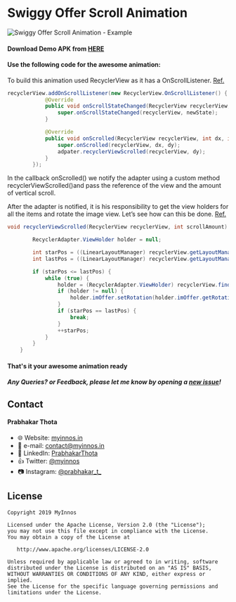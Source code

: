 # Swiggy Offer Scroll Animation

 ![Swiggy Offer Scroll Animation - Example](https://raw.githubusercontent.com/myinnos/Swiggy-Scroll-Animation/master/gif/demo.gif)

#### Download Demo APK from [HERE](https://github.com/myinnos/Swiggy-Scroll-Animation/blob/master/apk/app-debug.apk "APK")

#### Use the following code for the awesome animation:

To build this animation used RecyclerView as it has a OnScrollListener. [Ref.](https://github.com/myinnos/Swiggy-Scroll-Animation/blob/master/app/src/main/java/in/myinnos/swiggyanimation/MainActivity.java "File")

```java
recyclerView.addOnScrollListener(new RecyclerView.OnScrollListener() {
            @Override
            public void onScrollStateChanged(RecyclerView recyclerView, int newState) {
                super.onScrollStateChanged(recyclerView, newState);
            }

            @Override
            public void onScrolled(RecyclerView recyclerView, int dx, int dy) {
                super.onScrolled(recyclerView, dx, dy);
                adpater.recyclerViewScrolled(recyclerView, dy);
            }
        });
```

In the callback onScrolled() we notify the adapter using a custom method recyclerViewScrolled()and pass the reference of the view and the amount of vertical scroll.

After the adapter is notified, it is his responsibility to get the view holders for all the items and rotate the image view. Let’s see how can this be done. [Ref.](https://github.com/myinnos/Swiggy-Scroll-Animation/blob/master/app/src/main/java/in/myinnos/swiggyanimation/RecyclerAdapter.java "File")

```java
void recyclerViewScrolled(RecyclerView recyclerView, int scrollAmount) {

        RecyclerAdapter.ViewHolder holder = null;

        int starPos = ((LinearLayoutManager) recyclerView.getLayoutManager()).findFirstVisibleItemPosition();
        int lastPos = ((LinearLayoutManager) recyclerView.getLayoutManager()).findLastVisibleItemPosition();

        if (starPos <= lastPos) {
            while (true) {
                holder = (RecyclerAdapter.ViewHolder) recyclerView.findViewHolderForLayoutPosition(starPos);
                if (holder != null) {
                    holder.imOffer.setRotation(holder.imOffer.getRotation() + (float) scrollAmount);
                }
                if (starPos == lastPos) {
                    break;
                }
                ++starPos;
            }
        }
    }
```
#### That's it your awesome animation ready

##### Any Queries? or Feedback, please let me know by opening a [new issue](https://github.com/myinnos/Swiggy-Scroll-Animation/issues/new)!

## Contact
#### Prabhakar Thota
* :globe_with_meridians: Website: [myinnos.in](http://www.myinnos.in "Prabhakar Thota")
* :email: e-mail: contact@myinnos.in
* :mag_right: LinkedIn: [PrabhakarThota](https://www.linkedin.com/in/prabhakarthota "Prabhakar Thota on LinkedIn")
* :thumbsup: Twitter: [@myinnos](https://twitter.com/myinnos "Prabhakar Thota on twitter")   
* :camera: Instagram: [@prabhakar_t_](https://www.instagram.com/prabhakar_t_/ "Prabhakar Thota on Instagram")   

License
-------

    Copyright 2019 MyInnos

    Licensed under the Apache License, Version 2.0 (the "License");
    you may not use this file except in compliance with the License.
    You may obtain a copy of the License at

       http://www.apache.org/licenses/LICENSE-2.0

    Unless required by applicable law or agreed to in writing, software
    distributed under the License is distributed on an "AS IS" BASIS,
    WITHOUT WARRANTIES OR CONDITIONS OF ANY KIND, either express or implied.
    See the License for the specific language governing permissions and
    limitations under the License.

